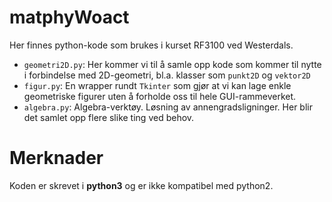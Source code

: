 # matphyWoact

Her finnes python-kode som brukes i kurset RF3100 ved Westerdals. 

- `geometri2D.py`: Her kommer vi til å samle opp kode som kommer til nytte i forbindelse med 2D-geometri, bl.a. klasser som `punkt2D` og `vektor2D`
- `figur.py`: En wrapper rundt `Tkinter` som gjør at vi kan lage enkle geometriske figurer uten å forholde oss til hele GUI-rammeverket.
- `algebra.py`: Algebra-verktøy. Løsning av annengradsligninger. Her blir det samlet opp flere slike ting ved behov.

# Merknader

Koden er skrevet i **python3** og er ikke kompatibel med python2.
